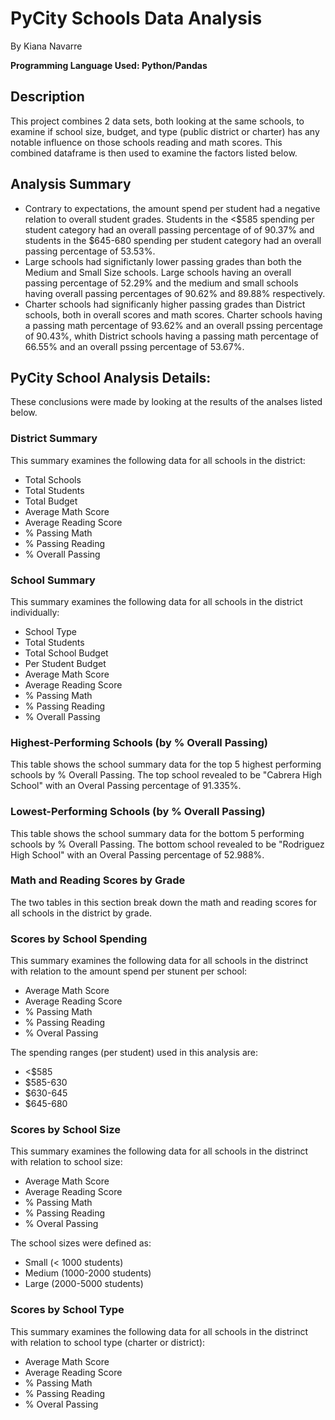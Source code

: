 # PyCity Schools Data Analysis 
By Kiana Navarre

**Programming Language Used: Python/Pandas**

## Description
This project combines 2 data sets, both looking at the same schools, to examine if school size, budget, and type (public district or charter) has any notable influence on those schools reading and math scores.  This combined dataframe is then used to examine the factors listed below. 

## Analysis Summary
- Contrary to expectations, the amount spend per student had a negative relation to overall student grades.  Students in the <$585 spending per student category had an overall passing percentage of of 90.37% and students in the $645-680 spending per student category had an overall passing percentage of 53.53%.
- Large schools had significtanly lower passing grades than both the Medium and Small Size schools.  Large schools having an overall passing percentage of 52.29% and the medium and small schools having overall passing percentages of 90.62% and 89.88% respectively.  
- Charter schools had significanly higher passing grades than District schools, both in overall scores and math scores. Charter schools having a passing math percentage of 93.62% and an overall pssing percentage of 90.43%, whith District schools having a passing math percentage of 66.55% and an overall pssing percentage of 53.67%.

## PyCity School Analysis Details: 
These conclusions were made by looking at the results of the analses listed below. 

### District Summary
This summary examines the following data for all schools in the district: 
- Total Schools
- Total Students
- Total Budget 
- Average Math Score
- Average Reading Score
- % Passing Math
- % Passing Reading 
- % Overall Passing 

### School Summary
This summary examines the following data for all schools in the district individually: 
- School Type 
- Total Students
- Total School Budget
- Per Student Budget
- Average Math Score
- Average Reading Score
- % Passing Math
- % Passing Reading 
- % Overall Passing 

### Highest-Performing Schools (by % Overall Passing)
This table shows the school summary data for the top 5 highest performing schools by % Overall Passing.  The top school revealed to be "Cabrera High School" with an Overal Passing percentage of 91.335%.   

### Lowest-Performing Schools (by % Overall Passing)
This table shows the school summary data for the bottom 5 performing schools by % Overall Passing.  The bottom school revealed to be "Rodriguez High School" with an Overal Passing percentage of 52.988%.


### Math and Reading Scores by Grade
The two tables in this section break down the math and reading scores for all schools in the district by grade.  

### Scores by School Spending
This summary examines the following data for all schools in the distrinct with relation to the amount spend per stunent per school:
- Average Math Score
- Average Reading Score
- % Passing Math
- % Passing Reading 
- % Overal Passing

The spending ranges (per student) used in this analysis are:
- <$585
- $585-630
- $630-645
- $645-680

### Scores by School Size
This summary examines the following data for all schools in the distrinct with relation to school size:
- Average Math Score
- Average Reading Score
- % Passing Math
- % Passing Reading 
- % Overal Passing

The school sizes were defined as:
- Small (< 1000 students)
- Medium (1000-2000 students)
- Large (2000-5000 students)

### Scores by School Type 
This summary examines the following data for all schools in the distrinct with relation to school type (charter or district):
- Average Math Score
- Average Reading Score
- % Passing Math
- % Passing Reading 
- % Overal Passing
